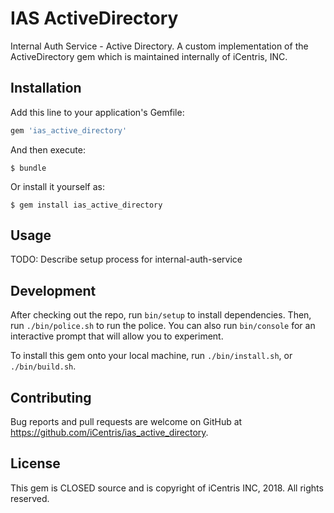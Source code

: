 # IAS ActiveDirectory

Internal Auth Service - Active Directory. A custom implementation of the ActiveDirectory gem which
is maintained internally of iCentris, INC.

## Installation

Add this line to your application's Gemfile:

```ruby
gem 'ias_active_directory'
```

And then execute:

    $ bundle

Or install it yourself as:

    $ gem install ias_active_directory

## Usage

TODO: Describe setup process for internal-auth-service

## Development

After checking out the repo, run `bin/setup` to install dependencies. Then, run `./bin/police.sh` to run the police. You can also run `bin/console` for an interactive prompt that will allow you to experiment.

To install this gem onto your local machine, run `./bin/install.sh`, or `./bin/build.sh`.

## Contributing

Bug reports and pull requests are welcome on GitHub at https://github.com/iCentris/ias_active_directory.

## License

This gem is CLOSED source and is copyright of iCentris INC, 2018. All rights reserved.
